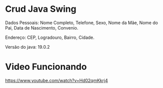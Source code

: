 
# Crud Java Swing

Dados Pessoais:
Nome Completo, Telefone, Sexo, Nome da Mãe, Nome do Pai, Data de Nascimento, Convenio.

Endereço:
CEP, Logradouro, Bairro, Cidade.

Versão do java: 19.0.2


# Video Funcionando
https://www.youtube.com/watch?v=Hd02qmKkrj4
